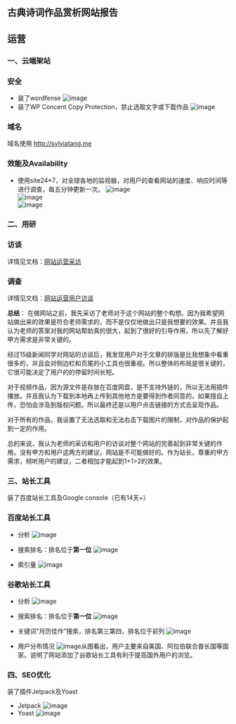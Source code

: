 ## 古典诗词作品赏析网站报告

## 运营

### 一、云端架站
### 安全
- 装了wordfense
![image](http://sylviatang.me/wp-content/uploads/2018/07/wordfence.png)
- 装了WP Concent Copy Protection，禁止选取文字或下载作品
![image](http://sylviatang.me/wp-content/uploads/2018/07/wpprotection.png)
### 域名
域名使用  http://sylviatang.me

### 效能及Availability
- 使用site24*7，对全球各地的监视器，对用户的查看网站的速度、响应时间等进行调查，每五分钟更新一次。
![image](http://sylviatang.me/wp-content/uploads/2018/07/site1.png)
</br>![image](http://sylviatang.me/wp-content/uploads/2018/07/监控器.png)</br>![image](http://sylviatang.me/wp-content/uploads/2018/07/site2.png)

### 二、用研
### 访谈
详情见文档：[网站运营采访](网站运营采访.md)
### 调查
详情见文档：[网站运营用户访谈](网站运营用户访谈.md)

**总结**：
在做网站之前，我先采访了老师对于这个网站的整个构想。因为我希望网站做出来的效果是符合老师需求的，而不是仅仅地做出只是我想要的效果。并且我认为老师的答案对我的网站帮助真的很大，起到了很好的引导作用，所以先了解好甲方需求是非常关键的。</br>

经过15级新闻同学对网站的访谈后，我发现用户对于文章的排版是比我想象中看重很多的，并且会对侧边栏和页尾的小工具也很重视。所以整体的布局是很关键的，它很可能决定了用户的的停留时间长短。</br>

对于视频作品，因为源文件是存放在百度网盘，是不支持外链的，所以无法用插件播放。并且我认为下载到本地再上传到其他地方是要得到作者同意的，如果擅自上传，恐怕会涉及到版权问题。所以最终还是以用户点击链接的方式去呈现作品。</br>

对于所有的作品，我设置了无法选取和无法右击下载图片的限制，对作品的保护起到一定的作用。</br>

总的来说，我认为老师的采访和用户的访谈对整个网站的完善起到非常关键的作用。没有甲方和用户这两方的建议，网站是不可能做好的。作为站长，尊重的甲方需求，倾听用户的建议，二者相加才能起到1+1>2的效果。
### 三、站长工具
装了百度站长工具及Google console（已有14天+）
### 百度站长工具
- 分析
![image](http://sylviatang.me/wp-content/uploads/2018/07/百度站长.png)

- 搜索排名：排名位于**第一位**
![image](http://sylviatang.me/wp-content/uploads/2018/07/百度排名情况.png)

- 索引量
![image](http://sylviatang.me/wp-content/uploads/2018/07/百度索引量.png)


### 谷歌站长工具
- 分析
![image](http://sylviatang.me/wp-content/uploads/2018/07/谷歌3.png)

- 搜索排名：排名位于**第一位**
![image](http://sylviatang.me/wp-content/uploads/2018/07/谷歌排名情况.png)

- 关键词“月历佳作”搜索，排名第三第四，排名位于前列
![image](http://sylviatang.me/wp-content/uploads/2018/07/关键词月历佳作搜索.png)

- 用户分布情况
![image](http://sylviatang.me/wp-content/uploads/2018/07/谷歌点击用户国籍.png)从图看出，用户主要来自美国、阿拉伯联合酋长国等国家。说明了网站添加了谷歌站长工具有利于提高国外用户的浏览。

### 四、SEO优化
装了插件Jetpack及Yoast
- Jetpack
![image](http://sylviatang.me/wp-content/uploads/2018/07/JETPACK-1.png)
- Yoast
![image](http://sylviatang.me/wp-content/uploads/2018/07/YOAST-1.png)
